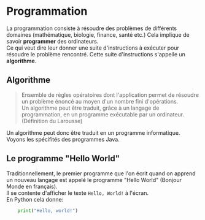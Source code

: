 # Programmation

La programmation consiste à résoudre des problèmes de différents domaines (mathématique, biologie, finance, santé etc.) Cela implique de savoir **programmer** des ordinateurs.  
Ce qui veut dire leur donner une suite d'instructions à exécuter pour résoudre le problème rencontré.
Cette suite d'instructions s'appelle un **algorithme**.

## Algorithme

>Ensemble de règles opératoires dont l'application permet de résoudre un problème énoncé au moyen d'un nombre fini d'opérations.  
>Un algorithme peut être traduit, grâce à un langage de programmation, en un programme exécutable par un ordinateur.  
(Définition du Larousse)  

Un algorithme peut donc être traduit en un programme informatique. Voyons les spécifités des programmes Java.

## Le programme "Hello World"
  
Traditionnellement, le premier programme que l'on écrit quand on apprend un nouveau langage est appelé le programme "Hello World" (Bonjour Monde en français).  
Il se contente d'afficher le texte `Hello, World!` à l'écran.  
En Python cela donne:  
```Python
    print("Hello, world!")
```